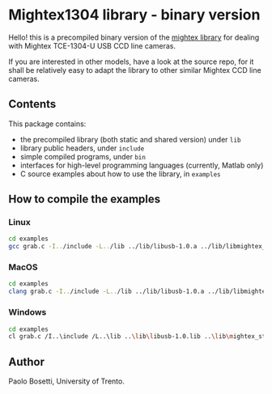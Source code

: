 # Mightex1304 library - binary version

Hello! this is a precompiled binary version of the [mightex library](https://github.com/pbosetti/mightex) for dealing with Mightex TCE-1304-U USB CCD line cameras.

If you are interested in other models, have a look at the source repo, for it shall be relatively easy to adapt the library to other similar Mightex CCD line cameras.

## Contents

This package contains:
- the precompiled library (both static and shared version) under `lib`
- library public headers, under `include`
- simple compiled programs, under `bin`
- interfaces for high-level programming languages (currently, Matlab only)
- C source examples about how to use the library, in `examples`

## How to compile the examples

### Linux

```sh
cd examples
gcc grab.c -I../include -L../lib ../lib/libusb-1.0.a ../lib/libmightex_static.a -pthread -o grab
```

### MacOS

```sh
cd examples
clang grab.c -I../include -L../lib ../lib/libusb-1.0.a ../lib/libmightex_static.a -pthread -framework IOKit -framework CoreFoundation -o grab
```

### Windows

```sh
cd examples
cl grab.c /I..\include /L..\lib ..\lib\libusb-1.0.lib ..\lib\mightex_static.lib /O grab
```

## Author

Paolo Bosetti, University of Trento.